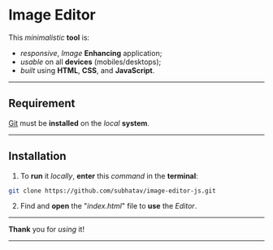 # Image Editor

This *minimalistic* **tool** is:

* *responsive*, *Image* **Enhancing** application;
* *usable* on all **devices** (mobiles/desktops);
* *built* using **HTML**, **CSS**, and **JavaScript**.

<hr/>

## Requirement

[Git](https://git-scm.com/downloads "Download Git") must be **installed** on the *local* **system**.

<hr/>

## Installation

1. To **run** it *locally*, **enter** this *command* in the **terminal**:

```bash
git clone https://github.com/subhatav/image-editor-js.git
```

2. Find and **open** the "*index.html*" file to **use** the *Editor*.

<hr/>

**Thank** you for *using* it!

<hr/>